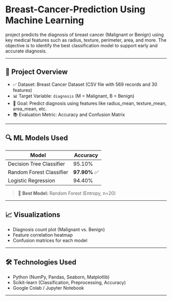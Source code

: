 # Breast-Cancer-Prediction Using Machine Learning
project predicts the diagnosis of breast cancer (Malignant or Benign) using key medical features such as radius, texture, perimeter, area, and more. The objective is to identify the best classification model to support early and accurate diagnosis.


---

## 📌 Project Overview

- ✅ Dataset: Breast Cancer Dataset (CSV file with 569 records and 30 features)
- 📊 Target Variable: `diagnosis` (M = Malignant, B = Benign)
- 🎯 Goal: Predict diagnosis using features like radius_mean, texture_mean, area_mean, etc.
- 📚 Evaluation Metric: Accuracy and Confusion Matrix

---

## 🔍 ML Models Used

| Model                    | Accuracy  |
|--------------------------|-----------|
| Decision Tree Classifier | 95.10%    |
| Random Forest Classifier | **97.90%** ✅ |
| Logistic Regression      | 94.40%    |

> 🔎 **Best Model:** Random Forest (Entropy, n=20)

---

## 📈 Visualizations

- Diagnosis count plot (Malignant vs. Benign)
- Feature correlation heatmap
- Confusion matrices for each model

---

## 🛠️ Technologies Used

- Python (NumPy, Pandas, Seaborn, Matplotlib)
- Scikit-learn (Classification, Preprocessing, Accuracy)
- Google Colab / Jupyter Notebook

---


